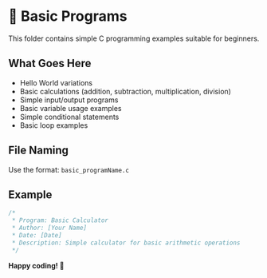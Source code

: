 # 🚀 Basic Programs

This folder contains simple C programming examples suitable for beginners.

## What Goes Here
- Hello World variations
- Basic calculations (addition, subtraction, multiplication, division)
- Simple input/output programs
- Basic variable usage examples
- Simple conditional statements
- Basic loop examples

## File Naming
Use the format: `basic_programName.c`

## Example
```c
/*
 * Program: Basic Calculator
 * Author: [Your Name]
 * Date: [Date]
 * Description: Simple calculator for basic arithmetic operations
 */
```

**Happy coding! 🌟**
